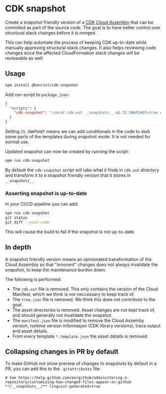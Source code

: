 # CDK snapshot

Create a snapshot friendly version of a
[CDK](https://github.com/aws/aws-cdk)
[Cloud Assembly](https://github.com/aws/aws-cdk/blob/master/packages/@aws-cdk/cloud-assembly-schema/README.md)
that can be commited as part of the source code. The goal is to have
better control over structural stack changes before it is merged.

This can help automate the process of keeping CDK up-to-date while
manually approving structural stack changes. It also helps reviewing
code changes since the affected CloudFormation stack changes will be
reviewable as well.

## Usage

```bash
npm install @henrist/cdk-snapshot
```

Add run-script to `package.json`:

```json
{
  "scripts": {
    "cdk-snapshot": "rimraf cdk.out __snapshots__ && IS_SNAPSHOT=true npm run cdk -- synth && cdk-snapshot"
  }
}
```

Setting `IS_SNAPSHOT` means we can add conditionals in the
code to stub some parts of the templates during snapshot mode.
It is not needed for normal use.

Updated snapshot can now be created by running the script:

```bash
npm run cdk-snapshot
```

By default the `cdk-snapshot` script will take what it finds in
`cdk.out` directory and transform it to a snapshot friendly version that
it stores in `__snapshots__`.

### Asserting snapshot is up-to-date

In your CI/CD-pipeline you can add:

```bash
npm run cdk-snapshot
git status
git diff --exit-code
```

This will cause the build to fail if the snapshot is not up-to-date.

## In depth

A snapshot friendly version means an opinionated transformation of the
Cloud Assembly so that "innocent" changes does not always invalidate the
snapshot, to keep the maintenance burdon down.

The following is performed:

* The `cdk.out` file is removed. This only contains the version of
  the Cloud Manifest, which we think is not neccessary to keep track of.
* The `tree.json` file is removed. We think this does not contribute
  to the goal.
* The asset directories is removed. Asset changes are not kept track of,
  and should generally not invalidate the snapshot.
* The `manifest.json` file is modified to remove the Cloud Assemby version,
  runtime version informasjon (CDK library versions), trace output and
  asset details.
* From every template `*.template.json` the asset details is removed.

## Collapsing changes in PR by default

To make GitHub not show preview of changes to snapshots by default
in a PR, you can add this to the `.gitattributes` file:

```text
# See https://help.github.com/en/github/administering-a-repository/customizing-how-changed-files-appear-on-github
**/__snapshots__/** linguist-generated=true
```
